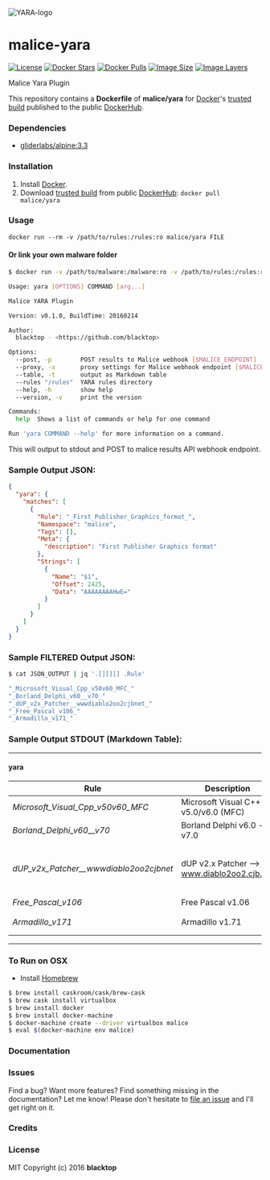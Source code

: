 ![YARA-logo](https://raw.githubusercontent.com/maliceio/malice-yara/master/logo.png)
# malice-yara

[![License](http://img.shields.io/:license-mit-blue.svg)](http://doge.mit-license.org)
[![Docker Stars](https://img.shields.io/docker/stars/malice/yara.svg)][hub]
[![Docker Pulls](https://img.shields.io/docker/pulls/malice/yara.svg)][hub]
[![Image Size](https://img.shields.io/imagelayers/image-size/malice/yara/latest.svg)](https://imagelayers.io/?images=malice/yara:latest)
[![Image Layers](https://img.shields.io/imagelayers/layers/malice/yara/latest.svg)](https://imagelayers.io/?images=malice/yara:latest)

Malice Yara Plugin

This repository contains a **Dockerfile** of **malice/yara** for [Docker](https://www.docker.io/)'s [trusted build](https://index.docker.io/u/malice/yara/) published to the public [DockerHub](https://index.docker.io/).

### Dependencies

* [gliderlabs/alpine:3.3](https://index.docker.io/_/gliderlabs/alpine/)


### Installation

1. Install [Docker](https://www.docker.io/).
2. Download [trusted build](https://hub.docker.com/r/malice/yara/) from public [DockerHub](https://hub.docker.com): `docker pull malice/yara`

### Usage

    docker run --rm -v /path/to/rules:/rules:ro malice/yara FILE

#### Or link your own malware folder
```bash
$ docker run -v /path/to/malware:/malware:ro -v /path/to/rules:/rules:ro malice/yara FILE

Usage: yara [OPTIONS] COMMAND [arg...]

Malice YARA Plugin

Version: v0.1.0, BuildTime: 20160214

Author:
  blacktop - <https://github.com/blacktop>

Options:
  --post, -p		POST results to Malice webhook [$MALICE_ENDPOINT]
  --proxy, -x		proxy settings for Malice webhook endpoint [$MALICE_PROXY]
  --table, -t		output as Markdown table
  --rules "/rules"	YARA rules directory
  --help, -h		show help
  --version, -v		print the version

Commands:
  help	Shows a list of commands or help for one command

Run 'yara COMMAND --help' for more information on a command.
```

This will output to stdout and POST to malice results API webhook endpoint.

### Sample Output JSON:
```json
{
  "yara": {
    "matches": [
      {
        "Rule": "_First_Publisher_Graphics_format_",
        "Namespace": "malice",
        "Tags": [],
        "Meta": {
          "description": "First Publisher Graphics format"
        },
        "Strings": [
          {
            "Name": "$1",
            "Offset": 2425,
            "Data": "AAAAAAAAHwE="
          }
        ]
      }
    ]
  }
}
```
### Sample FILTERED Output JSON:
```bash
$ cat JSON_OUTPUT | jq '.[][][] .Rule'

"_Microsoft_Visual_Cpp_v50v60_MFC_"
"_Borland_Delphi_v60__v70_"
"_dUP_v2x_Patcher__wwwdiablo2oo2cjbnet_"
"_Free_Pascal_v106_"
"_Armadillo_v171_"
```

### Sample Output STDOUT (Markdown Table):
---
#### yara
| Rule                                   | Description                                 | Offset | Data                                 | Tags |
| -------------------------------------- | ------------------------------------------- | ------ | ------------------------------------ | ---- |
| _Microsoft_Visual_Cpp_v50v60_MFC_      | Microsoft Visual C++ v5.0/v6.0 (MFC)        | 5204   | U��                                 |      |
| _Borland_Delphi_v60__v70_              | Borland Delphi v6.0 - v7.0                  | 5204   | U��                                  |      |
| _dUP_v2x_Patcher__wwwdiablo2oo2cjbnet_ | dUP v2.x Patcher --> www.diablo2oo2.cjb.net | 78     | This program cannot be run in DOS mo |      |
| _Free_Pascal_v106_                     | Free Pascal v1.06                           | 14866  | ��@O�k                            |      |
| _Armadillo_v171_                       | Armadillo v1.71                             | 23110  | U��j�h b@h�[@d�                      |      |
---
### To Run on OSX
 - Install [Homebrew](http://brew.sh)

```bash
$ brew install caskroom/cask/brew-cask
$ brew cask install virtualbox
$ brew install docker
$ brew install docker-machine
$ docker-machine create --driver virtualbox malice
$ eval $(docker-machine env malice)
```

### Documentation

### Issues

Find a bug? Want more features? Find something missing in the documentation? Let me know! Please don't hesitate to [file an issue](https://github.com/maliceio/malice-av/issues/new) and I'll get right on it.

### Credits

### License
MIT Copyright (c) 2016 **blacktop**

[hub]: https://hub.docker.com/r/malice/yara/
